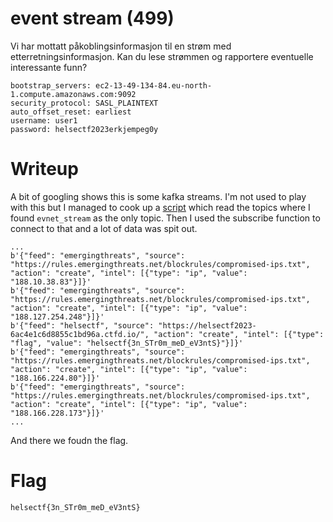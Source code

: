 # event stream (499)

Vi har mottatt påkoblingsinformasjon til en strøm med etterretningsinformasjon. Kan du lese strømmen og rapportere eventuelle interessante funn?

```
bootstrap_servers: ec2-13-49-134-84.eu-north-1.compute.amazonaws.com:9092
security_protocol: SASL_PLAINTEXT  
auto_offset_reset: earliest
username: user1
password: helsectf2023erkjempeg0y
```

# Writeup

A bit of googling shows this is some kafka streams. I'm not used to play with this but I managed to cook up a [script](solve.py) which read the topics where I found `evnet_stream` as the only topic. Then I used the subscribe function to connect to that and a lot of data was spit out.

```
...
b'{"feed": "emergingthreats", "source": "https://rules.emergingthreats.net/blockrules/compromised-ips.txt", "action": "create", "intel": [{"type": "ip", "value": "188.10.38.83"}]}'
b'{"feed": "emergingthreats", "source": "https://rules.emergingthreats.net/blockrules/compromised-ips.txt", "action": "create", "intel": [{"type": "ip", "value": "188.127.254.248"}]}'
b'{"feed": "helsectf", "source": "https://helsectf2023-6ac4e1c6d8855c1bd96a.ctfd.io/", "action": "create", "intel": [{"type": "flag", "value": "helsectf{3n_STr0m_meD_eV3ntS}"}]}'
b'{"feed": "emergingthreats", "source": "https://rules.emergingthreats.net/blockrules/compromised-ips.txt", "action": "create", "intel": [{"type": "ip", "value": "188.166.224.80"}]}'
b'{"feed": "emergingthreats", "source": "https://rules.emergingthreats.net/blockrules/compromised-ips.txt", "action": "create", "intel": [{"type": "ip", "value": "188.166.228.173"}]}'
...
```

And there we foudn the flag.

# Flag

```
helsectf{3n_STr0m_meD_eV3ntS}
```